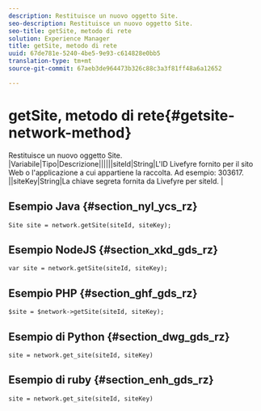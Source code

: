 ```yaml
---
description: Restituisce un nuovo oggetto Site.
seo-description: Restituisce un nuovo oggetto Site.
seo-title: getSite, metodo di rete
solution: Experience Manager
title: getSite, metodo di rete
uuid: 67de781e-5240-4be5-9e93-c614828e0bb5
translation-type: tm+mt
source-git-commit: 67aeb3de964473b326c88c3a3f81ff48a6a12652

---
```



# getSite, metodo di rete{#getsite-network-method}

Restituisce un nuovo oggetto Site.
|Variabile|Tipo|Descrizione||||||siteId|String|L'ID Livefyre fornito per il sito Web o l'applicazione a cui appartiene la raccolta. Ad esempio: 303617.  ||siteKey|String|La chiave segreta fornita da Livefyre per siteId.  |

## Esempio Java {#section_nyl_ycs_rz}

```
Site site = network.getSite(siteId, siteKey); 
```

## Esempio NodeJS {#section_xkd_gds_rz}

```
var site = network.getSite(siteId, siteKey); 
```

## Esempio PHP {#section_ghf_gds_rz}

```
$site = $network->getSite(siteId, siteKey);
```

## Esempio di Python {#section_dwg_gds_rz}

```
site = network.get_site(siteId, siteKey) 
```

## Esempio di ruby {#section_enh_gds_rz}

```
site = network.get_site(siteId, siteKey) 
```

